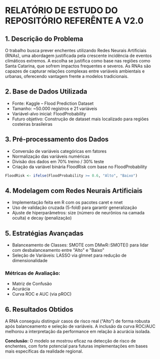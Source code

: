 # RELATÓRIO DE ESTUDO DO REPOSITÓRIO REFERÊNTE A V2.0

## 1. Descrição do Problema
O trabalho busca prever enchentes utilizando Redes Neurais Artificiais (RNAs), uma abordagem justificada pela crescente incidência de eventos climáticos extremos. A escolha se justifica como base nas regiões como Santa Catarina, que sofrem impactos frequentes e severos. 
As RNAs são capazes de capturar relações complexas entre variáveis ambientais e urbanas, oferecendo vantagem frente a modelos tradicionais.

## 2. Base de Dados Utilizada

- Fonte: Kaggle – Flood Prediction Dataset
- Tamanho: ~50.000 registros e 21 variáveis
- Variável-alvo inicial: FloodProbability
- Futuro objetivo: Construção de dataset mais localizado para regiões costeiras brasileiras

## 3. Pré-processamento dos Dados

- Conversão de variáveis categóricas em fatores
- Normalização das variáveis numéricas
- Divisão dos dados em 70% treino / 30% teste
- Criação da variável binária FloodRisk com base no FloodProbability

```R
FloodRisk <- ifelse(FloodProbability >= 0.6, "Alto", "Baixo")
```

## 4. Modelagem com Redes Neurais Artificiais

- Implementação feita em R com os pacotes caret e nnet
- Uso de validação cruzada (5-fold) para garantir generalização
- Ajuste de hiperparâmetros: size (número de neurônios na camada oculta) e decay (penalização)

## 5. Estratégias Avançadas

- Balanceamento de Classes: SMOTE com DMwR::SMOTE() para lidar com desbalanceamento entre "Alto" e "Baixo"
- Seleção de Variáveis: LASSO via glmnet para redução de dimensionalidade

### Métricas de Avaliação:

- Matriz de Confusão
- Acurácia
- Curva ROC e AUC (via pROC)

## 6. Resultados Obtidos

A RNA conseguiu distinguir casos de risco real (“Alto”) de forma robusta após balanceamento e seleção de variáveis.
A inclusão da curva ROC/AUC melhorou a interpretação da performance em relação à acurácia isolada. 

**Conclusão:** O modelo se mostrou eficaz na detecção de risco de enchentes, com forte potencial para futuras implementações em bases mais específicas da realidade regional.

